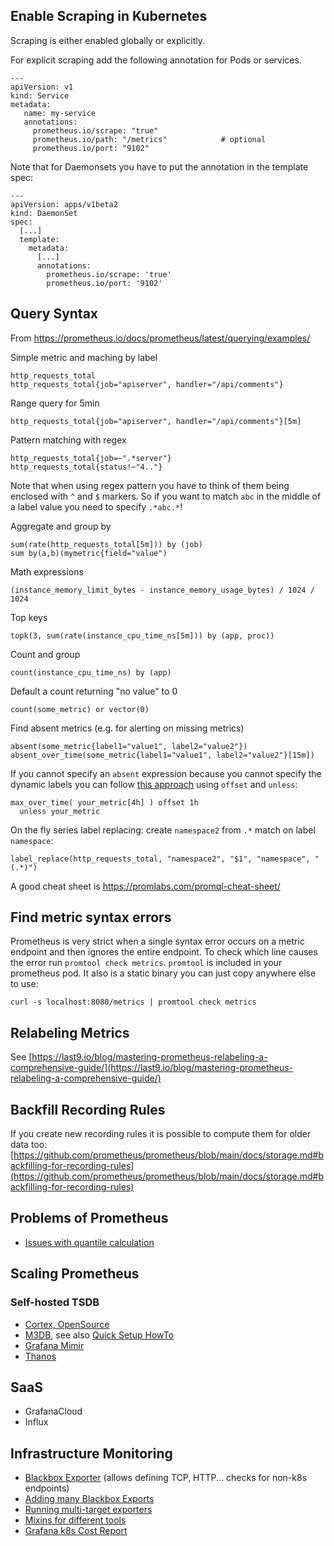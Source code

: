 ## Enable Scraping in Kubernetes

Scraping is either enabled globally or explicitly.

For explicit scraping add the following annotation for Pods or services.

    ---
    apiVersion: v1
    kind: Service
    metadata:
       name: my-service
       annotations:
         prometheus.io/scrape: "true"
         prometheus.io/path: "/metrics"            # optional
         prometheus.io/port: "9102"
         
Note that for Daemonsets you have to put the annotation in the template spec:

    ---
    apiVersion: apps/v1beta2
    kind: DaemonSet
    spec:
      [...]
      template:
        metadata:
          [...]
          annotations:
            prometheus.io/scrape: 'true'
            prometheus.io/port: '9102'

## Query Syntax

From https://prometheus.io/docs/prometheus/latest/querying/examples/

Simple metric and maching by label

    http_requests_total
    http_requests_total{job="apiserver", handler="/api/comments"}
    
Range query for 5min

    http_requests_total{job="apiserver", handler="/api/comments"}[5m]
    
Pattern matching with regex

    http_requests_total{job=~".*server"}
    http_requests_total{status!~"4.."}

Note that when using regex pattern you have to think of them being enclosed with `^` and `$` markers.
So if you want to match `abc` in the middle of a label value you need to specify `.*abc.*`!

Aggregate and group by

    sum(rate(http_requests_total[5m])) by (job)
    sum by(a,b)(mymetric{field="value")
    
Math expressions

    (instance_memory_limit_bytes - instance_memory_usage_bytes) / 1024 / 1024
    
Top keys

    topk(3, sum(rate(instance_cpu_time_ns[5m])) by (app, proc))

Count and group

    count(instance_cpu_time_ns) by (app)

Default a count returning "no value" to 0

    count(some_metric) or vector(0)

Find absent metrics (e.g. for alerting on missing metrics)

    absent(some_metric{label1="value1", label2="value2"})
    absent_over_time(some_metric{label1="value1", label2="value2"}[15m])

If you cannot specify an `absent` expression because you cannot specify the dynamic
labels you can follow [this approach](https://utcc.utoronto.ca/~cks/space/blog/sysadmin/PrometheusAbsentMetricsAndLabels)
using `offset` and `unless`:

    max_over_time( your_metric[4h] ) offset 1h
      unless your_metric

On the fly series label replacing: create `namespace2` from `.*` match on label `namespace`:

    label_replace(http_requests_total, "namespace2", "$1", "namespace", "(.*)")

A good cheat sheet is https://promlabs.com/promql-cheat-sheet/

## Find metric syntax errors

Prometheus is very strict when a single syntax error occurs on a metric endpoint and then 
ignores the entire endpoint. To check which line causes the error run `promtool check metrics`.
`promtool` is included in your prometheus pod. It also is a static binary you can just 
copy anywhere else to use:

    curl -s localhost:8080/metrics | promtool check metrics

## Relabeling Metrics

See [https://last9.io/blog/mastering-prometheus-relabeling-a-comprehensive-guide/](https://last9.io/blog/mastering-prometheus-relabeling-a-comprehensive-guide/)

## Backfill Recording Rules

If you create new recording rules it is possible to compute them for older data too:
[https://github.com/prometheus/prometheus/blob/main/docs/storage.md#backfilling-for-recording-rules](https://github.com/prometheus/prometheus/blob/main/docs/storage.md#backfilling-for-recording-rules)

## Problems of Prometheus

- [Issues with quantile calculation](http://linuxczar.net/blog/2017/06/15/prometheus-histogram-2/)

## Scaling Prometheus

### Self-hosted TSDB

- [Cortex, OpenSource](https://www.cncf.io/blog/2018/12/18/cortex-a-multi-tenant-horizontally-scalable-prometheus-as-a-service/)
- [M3DB](https://github.com/m3db), see also [Quick Setup HowTo](https://lzone.de/blog/Prometheus+and+M3DB+in+Docker+in+5min)
- [Grafana Mimir](https://github.com/grafana/mimir)
- [Thanos](https://thanos.io/)

## SaaS

- GrafanaCloud
- Influx

## Infrastructure Monitoring

- [Blackbox Exporter](https://github.com/prometheus/blackbox_exporter) (allows defining TCP, HTTP... checks for non-k8s endpoints)
- [Adding many Blackbox Exports](https://medium.com/geekculture/single-prometheus-job-for-dozens-of-blackbox-exporters-2a7ba492d6c8)
- [Running multi-target exporters](https://prometheus.io/docs/guides/multi-target-exporter/)
- [Mixins for different tools](https://monitoring.mixins.dev)
- [Grafana k8s Cost Report](https://grafana.com/grafana/dashboards/8670)

